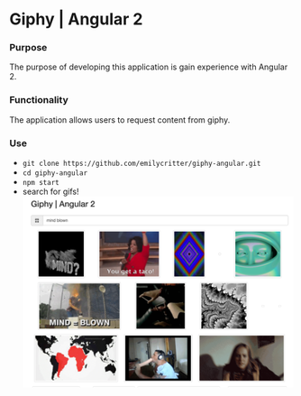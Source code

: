# Giphy | Angular 2

### Purpose
The purpose of developing this application is gain experience with Angular 2.

### Functionality
The application allows users to request content from giphy.

### Use
* `git clone https://github.com/emilycritter/giphy-angular.git`
* `cd giphy-angular`
* `npm start`
* search for gifs!
![landing_page](/landing.png?raw=true)
